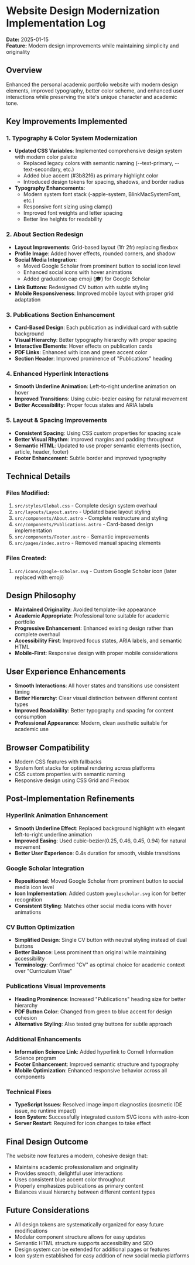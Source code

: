 # Website Design Modernization Implementation Log

**Date:** 2025-01-15  
**Feature:** Modern design improvements while maintaining simplicity and originality

## Overview
Enhanced the personal academic portfolio website with modern design elements, improved typography, better color scheme, and enhanced user interactions while preserving the site's unique character and academic tone.

## Key Improvements Implemented

### 1. Typography & Color System Modernization
- **Updated CSS Variables**: Implemented comprehensive design system with modern color palette
  - Replaced legacy colors with semantic naming (--text-primary, --text-secondary, etc.)
  - Added blue accent (#3b82f6) as primary highlight color
  - Introduced design tokens for spacing, shadows, and border radius
- **Typography Enhancements**: 
  - Modern system font stack (-apple-system, BlinkMacSystemFont, etc.)
  - Responsive font sizing using clamp()
  - Improved font weights and letter spacing
  - Better line heights for readability

### 2. About Section Redesign
- **Layout Improvements**: Grid-based layout (1fr 2fr) replacing flexbox
- **Profile Image**: Added hover effects, rounded corners, and shadow
- **Social Media Integration**: 
  - Moved Google Scholar from prominent button to social icon level
  - Enhanced social icons with hover animations
  - Added graduation cap emoji (🎓) for Google Scholar
- **Link Buttons**: Redesigned CV button with subtle styling
- **Mobile Responsiveness**: Improved mobile layout with proper grid adaptation

### 3. Publications Section Enhancement
- **Card-Based Design**: Each publication as individual card with subtle background
- **Visual Hierarchy**: Better typography hierarchy with proper spacing
- **Interactive Elements**: Hover effects on publication cards
- **PDF Links**: Enhanced with icon and green accent color
- **Section Header**: Improved prominence of "Publications" heading

### 4. Enhanced Hyperlink Interactions
- **Smooth Underline Animation**: Left-to-right underline animation on hover
- **Improved Transitions**: Using cubic-bezier easing for natural movement
- **Better Accessibility**: Proper focus states and ARIA labels

### 5. Layout & Spacing Improvements
- **Consistent Spacing**: Using CSS custom properties for spacing scale
- **Better Visual Rhythm**: Improved margins and padding throughout
- **Semantic HTML**: Updated to use proper semantic elements (section, article, header, footer)
- **Footer Enhancement**: Subtle border and improved typography

## Technical Details

### Files Modified:
1. `src/styles/Global.css` - Complete design system overhaul
2. `src/layouts/Layout.astro` - Updated base layout styling
3. `src/components/About.astro` - Complete restructure and styling
4. `src/components/Publications.astro` - Card-based design implementation
5. `src/components/Footer.astro` - Semantic improvements
6. `src/pages/index.astro` - Removed manual spacing elements

### Files Created:
1. `src/icons/google-scholar.svg` - Custom Google Scholar icon (later replaced with emoji)

## Design Philosophy
- **Maintained Originality**: Avoided template-like appearance
- **Academic Appropriate**: Professional tone suitable for academic portfolio
- **Progressive Enhancement**: Enhanced existing design rather than complete overhaul
- **Accessibility First**: Improved focus states, ARIA labels, and semantic HTML
- **Mobile-First**: Responsive design with proper mobile considerations

## User Experience Enhancements
- **Smooth Interactions**: All hover states and transitions use consistent timing
- **Better Hierarchy**: Clear visual distinction between different content types
- **Improved Readability**: Better typography and spacing for content consumption
- **Professional Appearance**: Modern, clean aesthetic suitable for academic use

## Browser Compatibility
- Modern CSS features with fallbacks
- System font stacks for optimal rendering across platforms
- CSS custom properties with semantic naming
- Responsive design using CSS Grid and Flexbox

## Post-Implementation Refinements

### Hyperlink Animation Enhancement
- **Smooth Underline Effect**: Replaced background highlight with elegant left-to-right underline animation
- **Improved Easing**: Used cubic-bezier(0.25, 0.46, 0.45, 0.94) for natural movement
- **Better User Experience**: 0.4s duration for smooth, visible transitions

### Google Scholar Integration
- **Repositioned**: Moved Google Scholar from prominent button to social media icon level
- **Icon Implementation**: Added custom `googlescholar.svg` icon for better recognition
- **Consistent Styling**: Matches other social media icons with hover animations

### CV Button Optimization
- **Simplified Design**: Single CV button with neutral styling instead of dual buttons
- **Better Balance**: Less prominent than original while maintaining accessibility
- **Terminology**: Confirmed "CV" as optimal choice for academic context over "Curriculum Vitae"

### Publications Visual Improvements
- **Heading Prominence**: Increased "Publications" heading size for better hierarchy
- **PDF Button Color**: Changed from green to blue accent for design cohesion
- **Alternative Styling**: Also tested gray buttons for subtle approach

### Additional Enhancements
- **Information Science Link**: Added hyperlink to Cornell Information Science program
- **Footer Enhancement**: Improved semantic structure and typography
- **Mobile Optimization**: Enhanced responsive behavior across all components

### Technical Fixes
- **TypeScript Issues**: Resolved image import diagnostics (cosmetic IDE issue, no runtime impact)
- **Icon System**: Successfully integrated custom SVG icons with astro-icon
- **Server Restart**: Required for icon changes to take effect

## Final Design Outcome
The website now features a modern, cohesive design that:
- Maintains academic professionalism and originality
- Provides smooth, delightful user interactions
- Uses consistent blue accent color throughout
- Properly emphasizes publications as primary content
- Balances visual hierarchy between different content types

## Future Considerations
- All design tokens are systematically organized for easy future modifications
- Modular component structure allows for easy updates
- Semantic HTML structure supports accessibility and SEO
- Design system can be extended for additional pages or features
- Icon system established for easy addition of new social media platforms